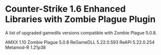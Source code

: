 # Counter-Strike 1.6 Enhanced Libraries with Zombie Plague Plugin

A list of upgraded gamedlls versions compatible with Zombie Plague 5.0.8.

AMXX 1.10
Zombie Plague 5.0.8
ReGameDLL 5.22.0.593 
ReAPI 5.22.0.254
Metamod-R 1.21p38

